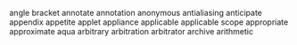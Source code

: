 angle bracket
annotate annotation
anonymous
antialiasing
anticipate
appendix
appetite
applet
appliance
applicable applicable scope
appropriate
approximate
aqua
arbitrary arbitration arbitrator
archive
arithmetic
